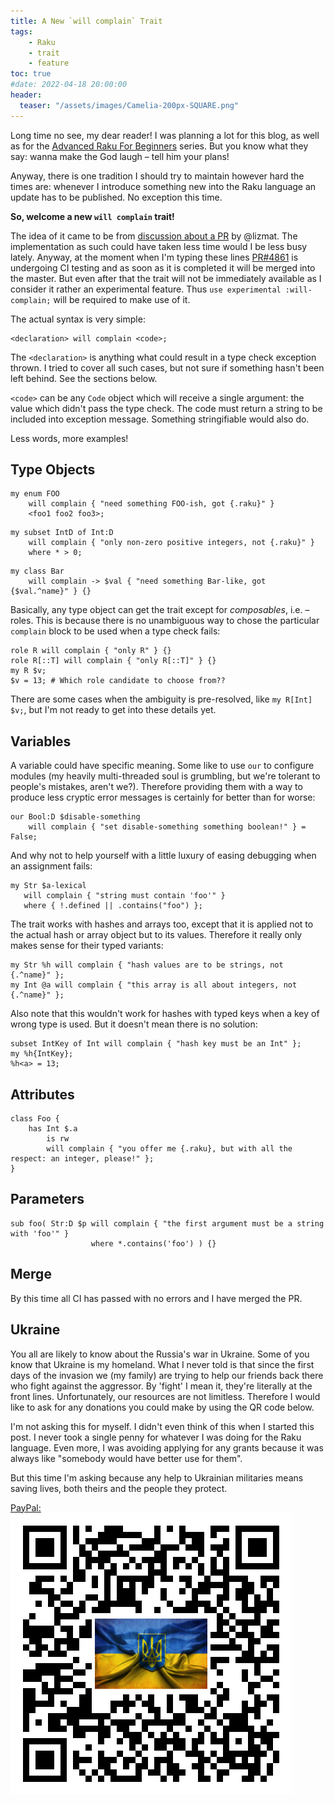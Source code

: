 ```yaml
---
title: A New `will complain` Trait
tags:
    - Raku
    - trait
    - feature
toc: true
#date: 2022-04-18 20:00:00
header:
  teaser: "/assets/images/Camelia-200px-SQUARE.png"
---
```

Long time no see, my dear reader! I was planning a lot for this blog, as well as
for the [Advanced Raku For Beginners](/arfb.html) series. But you know what they
say: wanna make the God laugh – tell him your plans!

<!--more-->

Anyway, there is one tradition I should try to maintain however hard the times
are: whenever I introduce something new into the Raku language an update has to
be published. No exception this time.

**So, welcome a new `will complain` trait!**

The idea of it came to be from [discussion about a
PR](https://github.com/rakudo/rakudo/pull/4840) by @lizmat. The implementation
as such could have taken less time would I be less busy lately. Anyway, at the
moment when I'm typing these lines
[PR#4861](https://github.com/rakudo/rakudo/pull/4861) is undergoing CI testing
and as soon as it is completed it will be merged into the master. But even
after that the trait will not be immediately available as I consider it rather
an experimental feature. Thus `use experimental :will-complain;` will be
required to make use of it.

The actual syntax is very simple:

```
<declaration> will complain <code>;
```

The `<declaration>` is anything what could result in a type check exception
thrown. I tried to cover all such cases, but not sure if something hasn't been
left behind. See the sections below.

`<code>` can be any `Code` object which will receive a single argument: the value
which didn't pass the type check. The code must return a string to be included
into exception message. Something stringifiable would also do.

Less words, more examples!

## Type Objects

```
my enum FOO
    will complain { "need something FOO-ish, got {.raku}" }
    <foo1 foo2 foo3>;
```

```
my subset IntD of Int:D
    will complain { "only non-zero positive integers, not {.raku}" }
    where * > 0;
```

```
my class Bar
    will complain -> $val { "need something Bar-like, got {$val.^name}" } {}
```

Basically, any type object can get the trait except for _composables_, i.e. –
roles. This is because there is no unambiguous way to chose the particular
`complain` block to be used when a type check fails:

```
role R will complain { "only R" } {}
role R[::T] will complain { "only R[::T]" } {}
my R $v;
$v = 13; # Which role candidate to choose from??
```

There are some cases when the ambiguity is pre-resolved, like `my R[Int] $v;`,
but I'm not ready to get into these details yet.

## Variables

A variable could have specific meaning. Some like to use `our` to configure
modules (my heavily multi-threaded soul is grumbling, but we're tolerant to
people's mistakes, aren't we?). Therefore providing them with a way to produce
less cryptic error messages is certainly for better than for worse:

```
our Bool:D $disable-something
    will complain { "set disable-something something boolean!" } = False;
```

And why not to help yourself with a little luxury of easing debugging when an
assignment fails:

```
my Str $a-lexical
   will complain { "string must contain 'foo'" }
   where { !.defined || .contains("foo") };
```

The trait works with hashes and arrays too, except that it is applied not to the
actual hash or array object but to its values. Therefore it really only makes
sense for their typed variants:

```
my Str %h will complain { "hash values are to be strings, not {.^name}" };
my Int @a will complain { "this array is all about integers, not {.^name}" };
```

Also note that this wouldn't work for hashes with typed keys when a key of wrong
type is used. But it doesn't mean there is no solution:

```
subset IntKey of Int will complain { "hash key must be an Int" };
my %h{IntKey};
%h<a> = 13;
```

## Attributes

```
class Foo {
    has Int $.a
        is rw
        will complain { "you offer me {.raku}, but with all the respect: an integer, please!" };
}
```

## Parameters

```
sub foo( Str:D $p will complain { "the first argument must be a string with 'foo'" }
                  where *.contains('foo') ) {}
```

## Merge

By this time all CI has passed with no errors and I have merged the PR.

## Ukraine

You all are likely to know about the Russia's war in Ukraine. Some of you know
that Ukraine is my homeland. What I never told is that since the first days of
the invasion we (my family) are trying to help our friends back there who fight
against the aggressor. By 'fight' I mean it, they're literally at the front
lines.  Unfortunately, our resources are not limitless. Therefore I would like
to ask for any donations you could make by using the QR code below.

I'm not asking this for myself. I didn't even think of this when I started this
post. I never took a single penny for whatever I was doing for the Raku
language. Even more, I was avoiding applying for any grants because it was
always like "somebody would have better use for them".

But this time I'm asking because any help to Ukrainian militaries means saving
lives, both theirs and the people they protect.

[PayPal:<br/>![PayPal Donate](/assets/images/PayPalQR.png)
](https://paypal.me/vrurg?country.x=US&locale.x=en_US)

